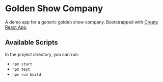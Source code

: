 # Golden Show Company

A demo app for a generic golden show company. Bootstrapped with [Create React App](https://github.com/facebook/create-react-app).

## Available Scripts

In the project directory, you can run:

* `npm start`
* `npm test`
* `npm run build`